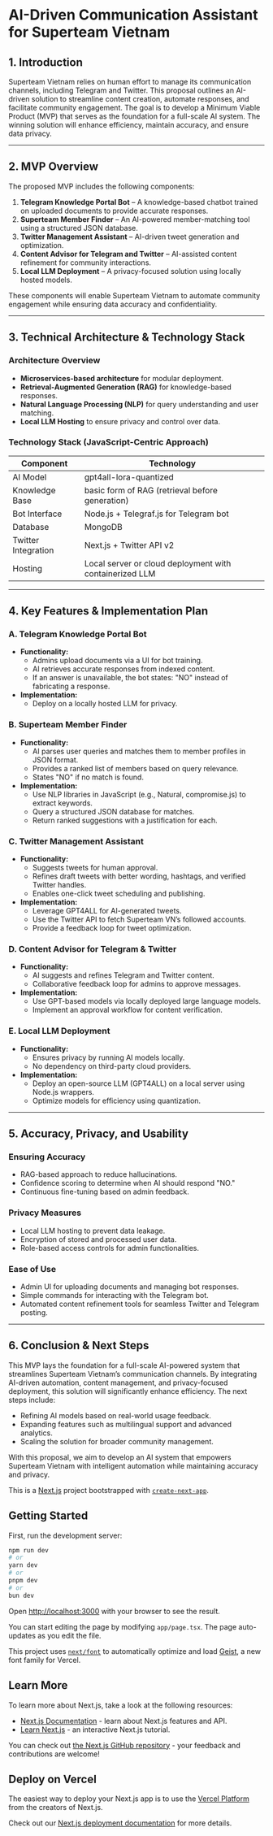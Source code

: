 # AI-Driven Communication Assistant for Superteam Vietnam

## **1. Introduction**
Superteam Vietnam relies on human effort to manage its communication channels, including Telegram and Twitter. This proposal outlines an AI-driven solution to streamline content creation, automate responses, and facilitate community engagement. The goal is to develop a Minimum Viable Product (MVP) that serves as the foundation for a full-scale AI system. The winning solution will enhance efficiency, maintain accuracy, and ensure data privacy.

---

## **2. MVP Overview**
The proposed MVP includes the following components:

1. **Telegram Knowledge Portal Bot** – A knowledge-based chatbot trained on uploaded documents to provide accurate responses.
2. **Superteam Member Finder** – An AI-powered member-matching tool using a structured JSON database.
3. **Twitter Management Assistant** – AI-driven tweet generation and optimization.
4. **Content Advisor for Telegram and Twitter** – AI-assisted content refinement for community interactions.
5. **Local LLM Deployment** – A privacy-focused solution using locally hosted models.

These components will enable Superteam Vietnam to automate community engagement while ensuring data accuracy and confidentiality.

---

## **3. Technical Architecture & Technology Stack**

### **Architecture Overview**
- **Microservices-based architecture** for modular deployment.
- **Retrieval-Augmented Generation (RAG)** for knowledge-based responses.
- **Natural Language Processing (NLP)** for query understanding and user matching.
- **Local LLM Hosting** to ensure privacy and control over data.

### **Technology Stack (JavaScript-Centric Approach)**
| Component  | Technology |
|------------|--------------|
| AI Model | gpt4all-lora-quantized |
| Knowledge Base | basic form of RAG (retrieval before generation) |
| Bot Interface | Node.js + Telegraf.js for Telegram bot |
| Database | MongoDB |
| Twitter Integration | Next.js + Twitter API v2 |
| Hosting | Local server or cloud deployment with containerized LLM |

---

## **4. Key Features & Implementation Plan**

### **A. Telegram Knowledge Portal Bot**
- **Functionality:**
  - Admins upload documents via a UI for bot training.
  - AI retrieves accurate responses from indexed content.
  - If an answer is unavailable, the bot states: "NO" instead of fabricating a response.
- **Implementation:**
  - Deploy on a locally hosted LLM for privacy.

### **B. Superteam Member Finder**
- **Functionality:**
  - AI parses user queries and matches them to member profiles in JSON format.
  - Provides a ranked list of members based on query relevance.
  - States "NO" if no match is found.
- **Implementation:**
  - Use NLP libraries in JavaScript (e.g., Natural, compromise.js) to extract keywords.
  - Query a structured JSON database for matches.
  - Return ranked suggestions with a justification for each.

### **C. Twitter Management Assistant**
- **Functionality:**
  - Suggests tweets for human approval.
  - Refines draft tweets with better wording, hashtags, and verified Twitter handles.
  - Enables one-click tweet scheduling and publishing.
- **Implementation:**
  - Leverage GPT4ALL for AI-generated tweets.
  - Use the Twitter API to fetch Superteam VN’s followed accounts.
  - Provide a feedback loop for tweet optimization.

### **D. Content Advisor for Telegram & Twitter**
- **Functionality:**
  - AI suggests and refines Telegram and Twitter content.
  - Collaborative feedback loop for admins to approve messages.
- **Implementation:**
  - Use GPT-based models via locally deployed large language models.
  - Implement an approval workflow for content verification.

### **E. Local LLM Deployment**
- **Functionality:**
  - Ensures privacy by running AI models locally.
  - No dependency on third-party cloud providers.
- **Implementation:**
  - Deploy an open-source LLM (GPT4ALL) on a local server using Node.js wrappers.
  - Optimize models for efficiency using quantization.

---

## **5. Accuracy, Privacy, and Usability**

### **Ensuring Accuracy**
- RAG-based approach to reduce hallucinations.
- Confidence scoring to determine when AI should respond "NO."
- Continuous fine-tuning based on admin feedback.

### **Privacy Measures**
- Local LLM hosting to prevent data leakage.
- Encryption of stored and processed user data.
- Role-based access controls for admin functionalities.

### **Ease of Use**
- Admin UI for uploading documents and managing bot responses.
- Simple commands for interacting with the Telegram bot.
- Automated content refinement tools for seamless Twitter and Telegram posting.

---

## **6. Conclusion & Next Steps**
This MVP lays the foundation for a full-scale AI-powered system that streamlines Superteam Vietnam’s communication channels. By integrating AI-driven automation, content management, and privacy-focused deployment, this solution will significantly enhance efficiency. The next steps include:
- Refining AI models based on real-world usage feedback.
- Expanding features such as multilingual support and advanced analytics.
- Scaling the solution for broader community management.

With this proposal, we aim to develop an AI system that empowers Superteam Vietnam with intelligent automation while maintaining accuracy and privacy.



This is a [Next.js](https://nextjs.org) project bootstrapped with [`create-next-app`](https://nextjs.org/docs/app/api-reference/cli/create-next-app).

## Getting Started

First, run the development server:

```bash
npm run dev
# or
yarn dev
# or
pnpm dev
# or
bun dev
```

Open [http://localhost:3000](http://localhost:3000) with your browser to see the result.

You can start editing the page by modifying `app/page.tsx`. The page auto-updates as you edit the file.

This project uses [`next/font`](https://nextjs.org/docs/app/building-your-application/optimizing/fonts) to automatically optimize and load [Geist](https://vercel.com/font), a new font family for Vercel.

## Learn More

To learn more about Next.js, take a look at the following resources:

- [Next.js Documentation](https://nextjs.org/docs) - learn about Next.js features and API.
- [Learn Next.js](https://nextjs.org/learn) - an interactive Next.js tutorial.

You can check out [the Next.js GitHub repository](https://github.com/vercel/next.js) - your feedback and contributions are welcome!

## Deploy on Vercel

The easiest way to deploy your Next.js app is to use the [Vercel Platform](https://vercel.com/new?utm_medium=default-template&filter=next.js&utm_source=create-next-app&utm_campaign=create-next-app-readme) from the creators of Next.js.

Check out our [Next.js deployment documentation](https://nextjs.org/docs/app/building-your-application/deploying) for more details.
